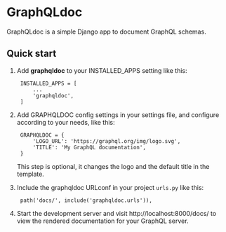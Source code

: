 # GraphQLdoc

GraphQLdoc is a simple Django app to document GraphQL schemas.

## Quick start
1. Add **graphqldoc** to your INSTALLED_APPS setting like this:
    
        INSTALLED_APPS = [
            ...
            'graphqldoc',
        ]

2. Add GRAPHQLDOC config settings in your settings file, and configure according to your needs, like this:

        GRAPHQLDOC = {
            'LOGO_URL': 'https://graphql.org/img/logo.svg',
            'TITLE': 'My GraphQL documentation',
        }
        
   This step is optional, it changes the logo and the default title in the template.

3. Include the graphqldoc URLconf in your project `urls.py` like this:

        path('docs/', include('graphqldoc.urls')),

4. Start the development server and visit http://localhost:8000/docs/ to view the rendered documentation for your GraphQL server.
